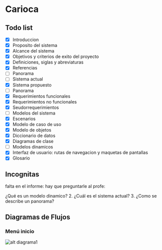 # Carioca

## Todo list

- [x] Introduccion
- [x] Proposito del sistema
- [x] Alcance del sistema
- [x] Objetivos y criterios de exito del proyecto
- [x] Definiciones, siglas y abreviaturas
- [x] Referencias
- [ ] Panorama
- [ ] Sistema actual
- [x] Sistema propuesto
- [ ] Panorama
- [x] Requerimientos funcionales
- [x] Requerimientos no funcionales
- [x] Seudorrequerimientos
- [ ] Modelos del sistema
- [x] Escenarios
- [x] Modelo de caso de uso
- [x] Modelo de objetos
- [x] Diccionario de datos
- [x] Diagramas de clase
- [ ] Modelos dinamicos
- [x] Interfaz de usuario: rutas de navegacion y maquetas de pantallas
- [x] Glosario

## Incognitas

falta en el informe:
hay que preguntarle al profe:

¿Qué es un modelo dinamico? 2. ¿Cuál es el sistema actual? 3. ¿Como se describe un panorama?


## Diagramas de Flujos
### Menú inicio
![alt diagrama1](https://mermaid.ink/svg/pako:eNp1U01v2zAM_SucTinQwvccVgxNuw3YgK3upbMDQ5WZWpgtGfpAWyT5Vbvt2j826sNN3LU-yOTjeyRFSVsmdItsye4NHzv4dl0roK903LjFVyWF1CdwdvaRTFd9R_X8FxK6TsSAhzhQzDeXPQontaqKEskU8vmPKtaQqDNG1KxQSEtOIynL9qdHaNEih44LNOf7JJuRomz3mQ8YK-_gnszGhm6riMbG1-8qy04_QCm0wR3Y8GusMIiqOgTeF18-hopI6-IGzSAVdwifxvGkVklznDFKErDpve22V2FNJaatHYVThVu01JcXAq1tjqJVFOfO3ohHdSvt2POnma7IVZPkQ5FTvEH9_0Bg2tZhxpFEk2oGL7ompEBjq-ILzS4gkJHzqc5ratqlgh_J3YHgvfA9zbER3LS2uph8uAh-TvOKNR2l32z6cI7JyBkyPNPPGNOsnJF3_qXwKgDBT0JwOjd5mNhMELMY7VWbb1-8eBDv4HWAQ-1asVM20FXhsqUntg2pauY6HLBmSzJbbn7XrFZ74nHvdPmkBFs64_GU-bGlHa8kp5c5sOWG95bQkatfWk_-_h94-lKV)
